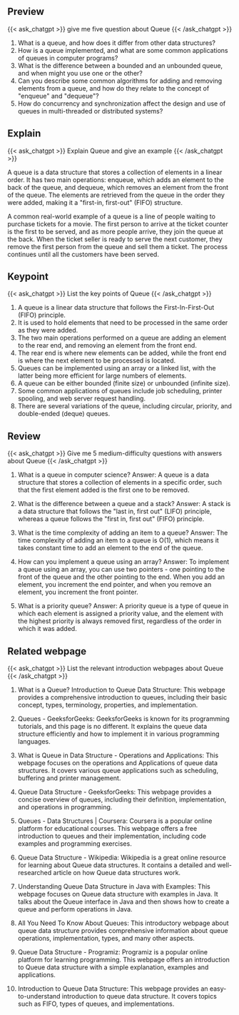 ## Preview
{{< ask_chatgpt >}}
give me five question about Queue
{{< /ask_chatgpt >}}



1. What is a queue, and how does it differ from other data structures?
2. How is a queue implemented, and what are some common applications of queues in computer programs?
3. What is the difference between a bounded and an unbounded queue, and when might you use one or the other?
4. Can you describe some common algorithms for adding and removing elements from a queue, and how do they relate to the concept of "enqueue" and "dequeue"?
5. How do concurrency and synchronization affect the design and use of queues in multi-threaded or distributed systems?   

## Explain
{{< ask_chatgpt >}}
Explain Queue and give an example
{{< /ask_chatgpt >}}



A queue is a data structure that stores a collection of elements in a linear order. It has two main operations: enqueue, which adds an element to the back of the queue, and dequeue, which removes an element from the front of the queue. The elements are retrieved from the queue in the order they were added, making it a "first-in, first-out" (FIFO) structure.

A common real-world example of a queue is a line of people waiting to purchase tickets for a movie. The first person to arrive at the ticket counter is the first to be served, and as more people arrive, they join the queue at the back. When the ticket seller is ready to serve the next customer, they remove the first person from the queue and sell them a ticket. The process continues until all the customers have been served.   

## Keypoint
{{< ask_chatgpt >}}
List the key points of Queue
{{< /ask_chatgpt >}}



1. A queue is a linear data structure that follows the First-In-First-Out (FIFO) principle.
2. It is used to hold elements that need to be processed in the same order as they were added.
3. The two main operations performed on a queue are adding an element to the rear end, and removing an element from the front end.
4. The rear end is where new elements can be added, while the front end is where the next element to be processed is located.
5. Queues can be implemented using an array or a linked list, with the latter being more efficient for large numbers of elements.
6. A queue can be either bounded (finite size) or unbounded (infinite size).
7. Some common applications of queues include job scheduling, printer spooling, and web server request handling.
8. There are several variations of the queue, including circular, priority, and double-ended (deque) queues.   

## Review
{{< ask_chatgpt >}}
Give me 5 medium-difficulty questions with answers about Queue
{{< /ask_chatgpt >}}



1. What is a queue in computer science?
Answer: A queue is a data structure that stores a collection of elements in a specific order, such that the first element added is the first one to be removed.

2. What is the difference between a queue and a stack?
Answer: A stack is a data structure that follows the "last in, first out" (LIFO) principle, whereas a queue follows the "first in, first out" (FIFO) principle.

3. What is the time complexity of adding an item to a queue?
Answer: The time complexity of adding an item to a queue is O(1), which means it takes constant time to add an element to the end of the queue.

4. How can you implement a queue using an array?
Answer: To implement a queue using an array, you can use two pointers - one pointing to the front of the queue and the other pointing to the end. When you add an element, you increment the end pointer, and when you remove an element, you increment the front pointer.

5. What is a priority queue?
Answer: A priority queue is a type of queue in which each element is assigned a priority value, and the element with the highest priority is always removed first, regardless of the order in which it was added.   

## Related webpage
{{< ask_chatgpt >}}
List the relevant introduction webpages about Queue
{{< /ask_chatgpt >}}



1. What is a Queue? Introduction to Queue Data Structure: This webpage provides a comprehensive introduction to queues, including their basic concept, types, terminology, properties, and implementation.

2. Queues - GeeksforGeeks: GeeksforGeeks is known for its programming tutorials, and this page is no different. It explains the queue data structure efficiently and how to implement it in various programming languages. 

3. What is Queue in Data Structure - Operations and Applications: This webpage focuses on the operations and Applications of queue data structures. It covers various queue applications such as scheduling, buffering and printer management.

4. Queue Data Structure - GeeksforGeeks: This webpage provides a concise overview of queues, including their definition, implementation, and operations in programming.

5. Queues - Data Structures | Coursera: Coursera is a popular online platform for educational courses. This webpage offers a free introduction to queues and their implementation, including code examples and programming exercises.

6. Queue Data Structure - Wikipedia: Wikipedia is a great online resource for learning about Queue data structures. It contains a detailed and well-researched article on how Queue data structures work.

7. Understanding Queue Data Structure in Java with Examples: This webpage focuses on Queue data structure with examples in Java. It talks about the Queue interface in Java and then shows how to create a queue and perform operations in Java. 

8. All You Need To Know About Queues: This introductory webpage about queue data structure provides comprehensive information about queue operations, implementation, types, and many other aspects. 

9. Queue Data Structure - Programiz: Programiz is a popular online platform for learning programming. This webpage offers an introduction to Queue data structure with a simple explanation, examples and applications.

10. Introduction to Queue Data Structure: This webpage provides an easy-to-understand introduction to queue data structure. It covers topics such as FIFO, types of queues, and implementations.   


